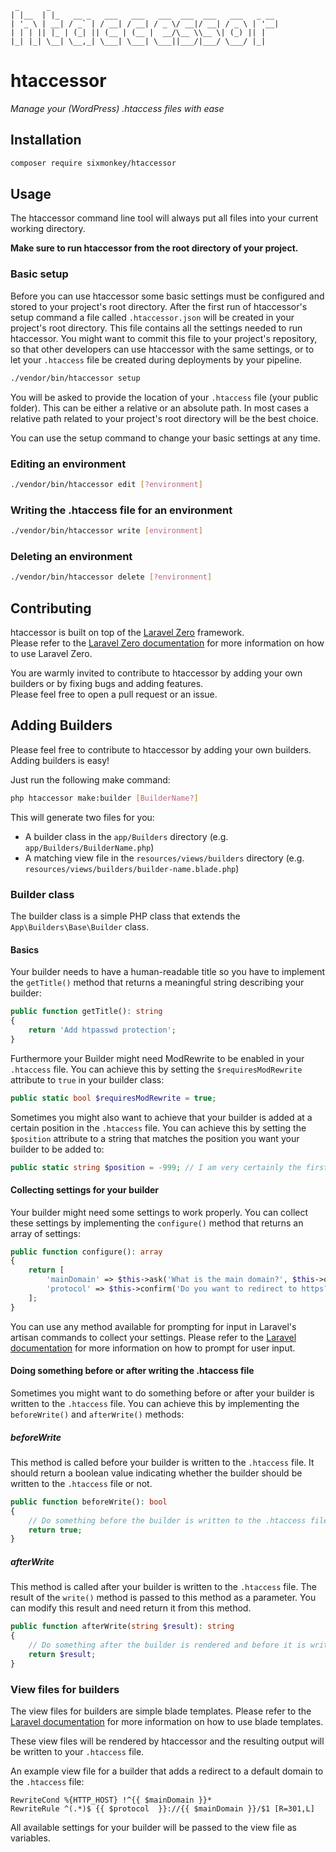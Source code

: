 ```
 _      _                                                   
| |__  | |_   __ _   ___   ___   ___  ___  ___   ___   _ __ 
| '_ \ | __| / _` | / __| / __| / _ \/ __|/ __| / _ \ | '__|
| | | || |_ | (_| || (__ | (__ |  __/\__ \\__ \| (_) || |   
|_| |_| \__| \__,_| \___| \___| \___||___/|___/ \___/ |_|   

```
# htaccessor
_Manage your (WordPress) .htaccess files with ease_

## Installation
```bash
composer require sixmonkey/htaccessor
```

## Usage
The htaccessor command line tool will always put all files into your current working directory.

**Make sure to run htaccessor from the root directory of your project.**

### Basic setup
Before you can use htaccessor some basic settings must be configured and stored to your project's root directory.
After the first run of htaccessor's setup command a file called `.htaccessor.json` will be created in your project's root directory.
This file contains all the settings needed to run htaccessor. You might want to commit this file to your project's repository, so that other developers can use htaccessor with the same settings, or to let your `.htaccess` file be created during deployments by your pipeline.

```bash
./vendor/bin/htaccessor setup
```
You will be asked to provide the location of your `.htaccess` file (your public folder). 
This can be either a relative or an absolute path. 
In most cases a relative path related to your project's root directory will be the best choice.

You can use the setup command to change your basic settings at any time.

### Editing an environment

```bash
./vendor/bin/htaccessor edit [?environment]
```

### Writing the .htaccess file for an environment
```bash
./vendor/bin/htaccessor write [environment]
```

### Deleting an environment

```bash
./vendor/bin/htaccessor delete [?environment]
```

## Contributing
htaccessor is built on top of the [Laravel Zero](https://laravel-zero.com/) framework.  
Please refer to the [Laravel Zero documentation](https://laravel-zero.com/docs/) for more information on how to use Laravel Zero.

You are warmly invited to contribute to htaccessor by adding your own builders or by fixing bugs and adding features.  
Please feel free to open a pull request or an issue.

## Adding Builders
Please feel free to contribute to htaccessor by adding your own builders.
Adding builders is easy!

Just run the following make command:

```bash
php htaccessor make:builder [BuilderName?]
```

This will generate two files for you:
- A builder class in the `app/Builders` directory (e.g. `app/Builders/BuilderName.php`)
- A matching view file in the `resources/views/builders` directory (e.g. `resources/views/builders/builder-name.blade.php`)

### Builder class
The builder class is a simple PHP class that extends the `App\Builders\Base\Builder` class.

#### Basics
Your builder needs to have a human-readable title so you have to implement the `getTitle()` method that returns a meaningful string describing your builder:

```php
public function getTitle(): string
{
    return 'Add htpasswd protection';
}
```

Furthermore your Builder might need ModRewrite to be enabled in your `.htaccess` file.
You can achieve this by setting the `$requiresModRewrite` attribute to `true` in your builder class:

```php
public static bool $requiresModRewrite = true;
```

Sometimes you might also want to achieve that your builder is added at a certain position in the `.htaccess` file.
You can achieve this by setting the `$position` attribute to a string that matches the position you want your builder to be added to:

```php
public static string $position = -999; // I am very certainly the first builder
```

#### Collecting settings for your builder
Your builder might need some settings to work properly.
You can collect these settings by implementing the `configure()` method that returns an array of settings:

```php
public function configure(): array
{
    return [
        'mainDomain' => $this->ask('What is the main domain?', $this->options['mainDomain'] ?? null),
        'protocol' => $this->confirm('Do you want to redirect to https?', true) ? 'https' : 'http',
    ];
}
```
You can use any method available for prompting for input in Laravel's artisan commands to collect your settings.
Please refer to the [Laravel documentation](https://laravel.com/docs/10.x/artisan#prompting-for-input) for more information on how to prompt for user input.

#### Doing something before or after writing the .htaccess file
Sometimes you might want to do something before or after your builder is written to the `.htaccess` file.
You can achieve this by implementing the `beforeWrite()` and `afterWrite()` methods:

##### beforeWrite
This method is called before your builder is written to the `.htaccess` file.
It should return a boolean value indicating whether the builder should be written to the `.htaccess` file or not.
```php
public function beforeWrite(): bool
{
    // Do something before the builder is written to the .htaccess file
    return true;
}
```

##### afterWrite
This method is called after your builder is written to the `.htaccess` file.
The result of the `write()` method is passed to this method as a parameter.
You can modify this result and need return it from this method.
```php
public function afterWrite(string $result): string
{
    // Do something after the builder is rendered and before it is written to the .htaccess file
    return $result;
}
```

### View files for builders
The view files for builders are simple blade templates. 
Please refer to the [Laravel documentation](https://laravel.com/docs/10.x/blade) for more information on how to use blade templates.

These view files will be rendered by htaccessor and the resulting output will be written to your `.htaccess` file.

An example view file for a builder that adds a redirect to a default domain to the `.htaccess` file:

```blade
RewriteCond %{HTTP_HOST} !^{{ $mainDomain }}*
RewriteRule ^(.*)$ {{ $protocol  }}://{{ $mainDomain }}/$1 [R=301,L]
```

All available settings for your builder will be passed to the view file as variables.
